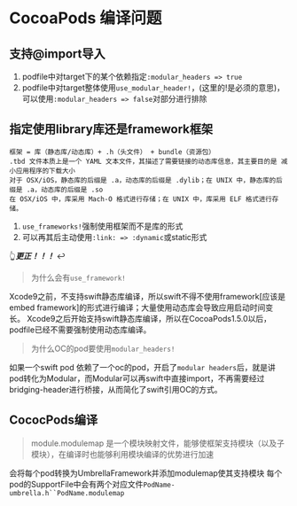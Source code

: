 #  CocoaPods 编译问题

## 支持@import导入
1. podfile中对target下的某个依赖指定`:modular_headers => true`
2. podfile中对target整体使用`use_modular_header!`，(这里的!是必须的意思)，可以使用`:modular_headers => false`对部分进行排除


## 指定使用library库还是framework框架
```
框架 = 库（静态库/动态库）+ .h（头文件） + bundle（资源包）
.tbd 文件本质上是一个 YAML 文本文件，其描述了需要链接的动态库信息，其主要目的是 减小应用程序的下载大小
对于 OSX/iOS，静态库的后缀是 .a，动态库的后缀是 .dylib；在 UNIX 中，静态库的后缀是 .a，动态库的后缀是 .so
在 OSX/iOS 中，库采用 Mach-O 格式进行存储；在 UNIX 中，库采用 ELF 格式进行存储。
```
1. `use_frameworks!`强制使用框架而不是库的形式
2. 可以再其后主动使用`:link: => :dynamic`或static形式

👆***更正！！！*** ↩️
> 为什么会有`use_framework!`

Xcode9之前，不支持swift静态库编译，所以swift不得不使用framework[应该是embed framework]的形式进行编译；大量使用动态库会导致应用启动时间变长。
Xcode9之后开始支持swift静态库编译，所以在CocoaPods1.5.0以后，podfile已经不需要强制使用动态库编译。

> 为什么OC的pod要使用`modular_headers!`

如果一个swift pod 依赖了一个oc的pod，开启了`modular headers`后，就是讲pod转化为Modular，而Modular可以再swift中直接import，不再需要经过bridging-header进行桥接，从而简化了swift引用OC的方式。


## CococPods编译
> module.modulemap 是一个模块映射文件，能够使框架支持模块（以及子模块），在编译时也能够利用模块编译的优势进行加速

会将每个pod转换为UmbrellaFramework并添加modulemap使其支持模块
每个pod的SupportFile中会有两个对应文件`PodName-umbrella.h``PodName.modulemap`

